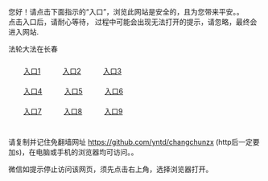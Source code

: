您好！请点击下面指示的“入口”，浏览此网站是安全的，且为您带来平安。。 <br/>
点击入口后，请耐心等待， 过程中可能会出现无法打开的提示，请忽略，最终会进入网站. </br>

法轮大法在长春<br/>
<div style="padding:10px"><a style="margin:20px" target="_blank" href="https://d37s1iilxhh8hw.cloudfront.net/2Qpsp?vkeyd" id="ccLink1" rel="nofollow">入口1</a> <a target="_blank" style="margin:20px" href="https://d3jr5funzwdk3q.cloudfront.net/2Qpsp?ldqtvai" id="ccLink2" rel="nofollow">入口2</a> <a style="margin:20px" target="_blank" href="https://d37i3emkp834p3.cloudfront.net/2Qpsp?arumwvwa" id="ccLink3" rel="nofollow">入口3</a></div>

<div style="padding:10px" ><a style="margin:20px" target="_blank" href="https://d37s1iilxhh8hw.cloudfront.net/2Qpsp?vkeyd" id="ccLink4" rel="nofollow">入口4</a> <a style="margin:20px" href="https://d3jr5funzwdk3q.cloudfront.net/2Qpsp?ldqtvai" target="_blank" id="ccLink5" rel="nofollow">入口5</a> <a style="margin:20px" href="https://d37i3emkp834p3.cloudfront.net/2Qpsp?arumwvwa" target="_blank" id="ccLink6" rel="nofollow">入口6</a></div>

<div style="padding:10px"><a style="margin:20px" target="_blank" href="https://d37s1iilxhh8hw.cloudfront.net/2Qpsp?vkeyd" id="ccLink7" rel="nofollow">入口7</a> <a style="margin:20px" href="https://d3jr5funzwdk3q.cloudfront.net/2Qpsp?ldqtvai" target="_blank" id="ccLink8" rel="nofollow">入口8</a> <a style="margin:20px" target="_blank" href="https://d37i3emkp834p3.cloudfront.net/2Qpsp?arumwvwa" id="ccLink9" rel="nofollow">入口9</a></div>

<br/>



请复制并记住免翻墙网址 https://github.com/yntd/changchunzx (http后一定要加s)，在电脑或手机的浏览器均可访问。。<br/>

微信如提示停止访问该网页，须先点击右上角，选择浏览器打开。
